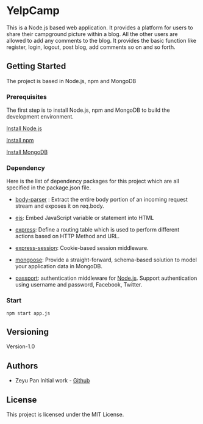 # YelpCamp

This is a Node.js based web application. It provides a platform for users to share their campground picture within a blog. All the other users are allowed to add any comments to the blog. It provides the basic function like register, login, logout, post blog, add comments so on and so forth.

## Getting Started

The project is based in Node.js, npm and MongoDB

### Prerequisites

The first step is to install Node.js, npm and MongoDB to build the development environment.

[Install Node.js](https://nodejs.org/en/download/)

[Install npm](https://www.npmjs.com/get-npm)

[Install MongoDB](https://nodejs.org/en/download/package-manager/)

### Dependency

 Here is the list of dependency packages for this project which are all specified in the package.json file.

* [body-parser](https://github.com/expressjs/body-parser) :  Extract the entire body portion of an incoming request stream and exposes it on req.body.

* [ejs](https://ejs.co/): Embed JavaScript variable or statement into HTML 

* [express](https://expressjs.com/): Define a routing table which is used to perform different actions based on HTTP Method and URL.

* [express-session](): Cookie-based session middleware.

* [mongoose](https://mongoosejs.com/): Provide a straight-forward, schema-based solution to model your application data in MongoDB.

* [passport](http://www.passportjs.org/): authentication middleware for [Node.js](https://nodejs.org/). Support authentication using username and password, Facebook, Twitter.

### Start

```
npm start app.js
```

## Versioning

Version-1.0

## Authors

* Zeyu Pan Initial work - [Github](https://github.com/pzyskytree)

## License

This project is licensed under the MIT License.